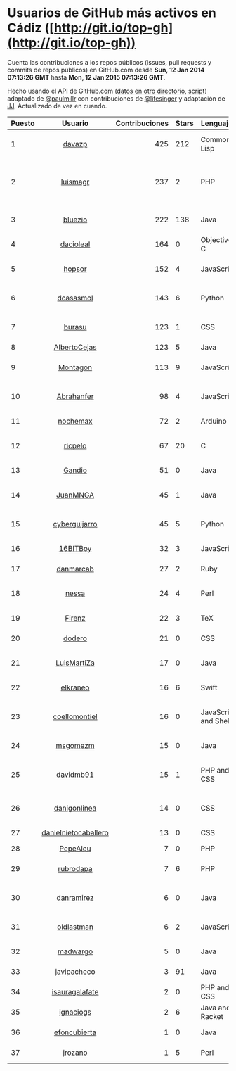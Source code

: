 # Usuarios de GitHub más activos en Cádiz ([http://git.io/top-gh](http://git.io/top-gh))

  Cuenta las contribuciones a los repos públicos (issues, pull requests y commits de repos públicos) en GitHub.com desde  **Sun, 12 Jan 2014 07:13:26 GMT** hasta **Mon, 12 Jan 2015 07:13:26 GMT**.

  Hecho usando el API de GitHub.com ([datos en otro directorio](https://github.com/JJ/top-github-users-data/tree/master/data), [script](https://github.com/JJ/top-github-users)) adaptado de [@paulmillr](https://github.com/paulmillr) con contribuciones de [@lifesinger](https://github.com/lifesinger) y adaptación de [JJ](http://jj.github.io). Actualizado de vez en cuando.

| Puesto   |      Usuario      |  Contribuciones | Stars | Lenguajes   |      Lugar      |  Avatar |
|----------|:-----------------:|----------------:|-------|-------------|:---------------:|---------|
| 1 | [davazp](https://github.com/davazp) | 425 | 212 | Common Lisp | Cádiz, Spain | ![David Vázquez Púa](https://avatars2.githubusercontent.com/u/265168?v=3&s=64) |
| 2 | [luismagr](https://github.com/luismagr) | 237 | 2 | PHP | Jerez de la Frontera, Cádiz, Andalucía, España | ![Luis González](https://avatars3.githubusercontent.com/u/2010864?v=3&s=64) |
| 3 | [bluezio](https://github.com/bluezio) | 222 | 138 | Java | Cádiz, Spain | ![Antonio García-Domínguez](https://avatars1.githubusercontent.com/u/46504?v=3&s=64) |
| 4 | [dacioleal](https://github.com/dacioleal) | 164 | 0 | Objective-C | Cádiz, Spain | ![Dacio Leal](https://avatars2.githubusercontent.com/u/5872075?v=3&s=64) |
| 5 | [hopsor](https://github.com/hopsor) | 152 | 4 | JavaScript | Jerez de la Frontera, Cádiz, ES | ![Victor](https://avatars1.githubusercontent.com/u/954626?v=3&s=64) |
| 6 | [dcasasmol](https://github.com/dcasasmol) | 143 | 6 | Python | Puerto Real (Cádiz) | ![David Casas Molina](https://avatars3.githubusercontent.com/u/1134240?v=3&s=64) |
| 7 | [burasu](https://github.com/burasu) | 123 | 1 | CSS | El Puerto de Santa Maria, Cadiz. Spain | ![Blas Fernández Segura](https://avatars1.githubusercontent.com/u/2077057?v=3&s=64) |
| 8 | [AlbertoCejas](https://github.com/AlbertoCejas) | 123 | 5 | Java | Cádiz | ![Alberto](https://avatars1.githubusercontent.com/u/4955150?v=3&s=64) |
| 9 | [Montagon](https://github.com/Montagon) | 113 | 9 | JavaScript | Cádiz | ![José Carlos Montañez](https://avatars2.githubusercontent.com/u/1224818?v=3&s=64) |
| 10 | [Abrahanfer](https://github.com/Abrahanfer) | 98 | 4 | JavaScript | Cádiz(Spain) | ![Abrahán Fernández Nieto](https://avatars1.githubusercontent.com/u/224780?v=3&s=64) |
| 11 | [nochemax](https://github.com/nochemax) | 72 | 2 | Arduino | Cadiz España | ![David](https://avatars0.githubusercontent.com/u/8238744?v=3&s=64) |
| 12 | [ricpelo](https://github.com/ricpelo) | 67 | 20 | C | Sanlúcar de Barrameda (Cádiz) | ![Ricardo Pérez](https://avatars0.githubusercontent.com/u/616169?v=3&s=64) |
| 13 | [Gandio](https://github.com/Gandio) | 51 | 0 | Java | Cádiz Spain | ![Francisco Madueño](https://avatars1.githubusercontent.com/u/3966814?v=3&s=64) |
| 14 | [JuanMNGA](https://github.com/JuanMNGA) | 45 | 1 | Java | Chiclana, Cádiz | ![Juan Miguel Ruiz Ladrón](https://avatars0.githubusercontent.com/u/5877883?v=3&s=64) |
| 15 | [cyberguijarro](https://github.com/cyberguijarro) | 45 | 5 | Python | Cádiz, Spain | ![Emilio Guijarro Cameros](https://avatars3.githubusercontent.com/u/21745?v=3&s=64) |
| 16 | [16BITBoy](https://github.com/16BITBoy) | 32 | 3 | JavaScript | Cadiz, Los barrios | ![A.Perez](https://avatars0.githubusercontent.com/u/278543?v=3&s=64) |
| 17 | [danmarcab](https://github.com/danmarcab) | 27 | 2 | Ruby | Cádiz, Spain | ![Daniel Marín](https://avatars3.githubusercontent.com/u/1517969?v=3&s=64) |
| 18 | [nessa](https://github.com/nessa) | 24 | 4 | Perl | Cádiz | ![Noelia Sales Montes](https://avatars0.githubusercontent.com/u/224783?v=3&s=64) |
| 19 | [Firenz](https://github.com/Firenz) | 22 | 3 | TeX | Cádiz (Spain) | ![Alicia Guardeño](https://avatars0.githubusercontent.com/u/2558299?v=3&s=64) |
| 20 | [dodero](https://github.com/dodero) | 21 | 0 | CSS | Cádiz | ![Juanma Dodero](https://avatars0.githubusercontent.com/u/871147?v=3&s=64) |
| 21 | [LuisMartiZa](https://github.com/LuisMartiZa) | 17 | 0 | Java | Cádiz | ![Luis Martínez Zarza](https://avatars3.githubusercontent.com/u/3776059?v=3&s=64) |
| 22 | [elkraneo](https://github.com/elkraneo) | 16 | 6 | Swift | Rota, Cádiz | ![Cristian Díaz](https://avatars1.githubusercontent.com/u/72805?v=3&s=64) |
| 23 | [coellomontiel](https://github.com/coellomontiel) | 16 | 0 | JavaScript and Shell | Cádiz | ![Juan Manuel Coello Montiel](https://avatars3.githubusercontent.com/u/2495524?v=3&s=64) |
| 24 | [msgomezm](https://github.com/msgomezm) | 15 | 0 | Java | Cadiz, Spain | ![Manuel S. Gómez](https://avatars0.githubusercontent.com/u/6534819?v=3&s=64) |
| 25 | [davidmb91](https://github.com/davidmb91) | 15 | 1 | PHP and CSS | Sanlúcar de Barrameda (Cádiz) - Spain | ![David Moreno](https://avatars2.githubusercontent.com/u/1688298?v=3&s=64) |
| 26 | [danigonlinea](https://github.com/danigonlinea) | 14 | 0 | CSS | Conil (Cádiz), España | ![Dani González](https://avatars3.githubusercontent.com/u/1208620?v=3&s=64) |
| 27 | [danielnietocaballero](https://github.com/danielnietocaballero) | 13 | 0 | CSS | Conil, Cádiz | ![Daniel Nieto](https://avatars3.githubusercontent.com/u/983475?v=3&s=64) |
| 28 | [PepeAleu](https://github.com/PepeAleu) | 7 | 0 | PHP | Cádiz | ![Pepe](https://avatars0.githubusercontent.com/u/3289338?v=3&s=64) |
| 29 | [rubrodapa](https://github.com/rubrodapa) | 7 | 6 | PHP | Cadiz - Amsterdam | ![Ruben Rodriguez Aparicio](https://avatars2.githubusercontent.com/u/3008433?v=3&s=64) |
| 30 | [danramirez](https://github.com/danramirez) | 6 | 0 | Java | Cádiz (Spain) | ![Daniel Ramírez Otero](https://avatars2.githubusercontent.com/u/4130214?v=3&s=64) |
| 31 | [oldlastman](https://github.com/oldlastman) | 6 | 2 | JavaScript | cádiz | ![José Pardo Barceló](https://avatars1.githubusercontent.com/u/479544?v=3&s=64) |
| 32 | [madwargo](https://github.com/madwargo) | 5 | 0 | Java | Cádiz | ![Alfonso Hidalgo](https://avatars1.githubusercontent.com/u/4697316?v=3&s=64) |
| 33 | [javipacheco](https://github.com/javipacheco) | 3 | 91 | Java | Cádiz, Spain | ![Javi Pacheco](https://avatars1.githubusercontent.com/u/456025?v=3&s=64) |
| 34 | [isauragalafate](https://github.com/isauragalafate) | 2 | 0 | PHP and CSS | Cádiz | ![Isaura Galafate](https://avatars3.githubusercontent.com/u/1700110?v=3&s=64) |
| 35 | [ignaciogs](https://github.com/ignaciogs) | 2 | 6 | Java and Racket | Cádiz | ![Ignacio](https://avatars1.githubusercontent.com/u/708659?v=3&s=64) |
| 36 | [efoncubierta](https://github.com/efoncubierta) | 1 | 0 | Java | Cádiz | ![Ezequiel Foncubierta](https://avatars2.githubusercontent.com/u/610961?v=3&s=64) |
| 37 | [jrozano](https://github.com/jrozano) | 1 | 5 | Perl | Cádiz, Spain | ![Jesús Rozano](https://avatars2.githubusercontent.com/u/3924456?v=3&s=64) |
